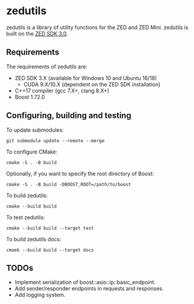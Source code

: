 # zedutils
zedutils is a library of utility functions for the ZED and ZED Mini. zedutils is built on the [ZED SDK 3.0](https://www.stereolabs.com/docs/api/).

## Requirements
The requirements of zedutils are:
- ZED SDK 3.X (available for Windows 10 and Ubuntu 16/18)
  - CUDA 9.X/10.X (dependent on the ZED SDK installation)
- C++17 compiler (gcc 7.X+, clang 8.X+)
- Boost 1.72.0

## Configuring, building and testing
To update submodules:
```
git submodule update --remote --merge
```
To configure CMake:
```
cmake -S . -B build
```
Optionally, if you want to specify the root directory of Boost:
```
cmake -S . -B build -DBOOST_ROOT=/path/to/boost
```
To build zedutils:
```
cmake --build build
```
To test zedutils:
```
cmake --build build --target test
```
To build zedutils docs:
```
cmaek --build build --target docs
```

## TODOs
- Implement serialization of boost::asio::ip::basic_endpoint.
- Add sender/responder endpoints in requests and responses.
- Add logging system.
